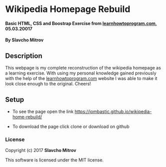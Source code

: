 # Wikipedia Homepage Rebuild

#### Basic HTML, CSS and Boostrap Exercise from [learnhowtoprogram.com](https://www.learnhowtoprogram.com), 05.03.20017

#### By Slavcho Mitrov

## Description

This webpage is my complete reconstruction of the wikipedia homepage as a learning exercise. With using my personal knowledge gained previously with the help of the [learnhowtoprogram.com](https://www.learnhowtoprogram.com) website I was able to make it look close enough to the original. Cheers!

## Setup

* To see the page open the link https://jombastic.github.io/wikipedia-home-rebuild/

* To download the page click clone or download on github

### License

Copyright (c) 2017 **Slavcho Mitrov**

This software is licensed under the MIT license.
